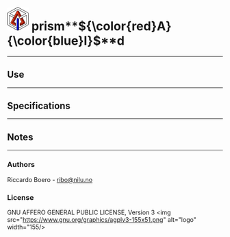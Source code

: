 # <img src="figures/prismAId_logo.png" alt="logo" width="50"/> prism**${\color{red}A}{\color{blue}I}$**d 



* * *

## Use

* * *

## Specifications

* * *

## Notes

* * *

### Authors

Riccardo Boero - ribo@nilu.no

### License
GNU AFFERO GENERAL PUBLIC LICENSE, Version 3
<img src="https://www.gnu.org/graphics/agplv3-155x51.png" alt="logo" width="155/>
